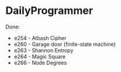 # DailyProgrammer

Done:
* e254 - Atbash Cipher
* e260 - Garage door (finite-state machine)
* e263 - Shannon Entropy
* e264 - Magic Square
* e266 - Node Degrees